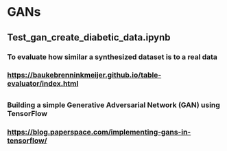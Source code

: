 # GANs

## Test_gan_create_diabetic_data.ipynb
### To evaluate how similar a synthesized dataset is to a real data 
### https://baukebrenninkmeijer.github.io/table-evaluator/index.html

## 
### Building a simple Generative Adversarial Network (GAN) using TensorFlow
### https://blog.paperspace.com/implementing-gans-in-tensorflow/
